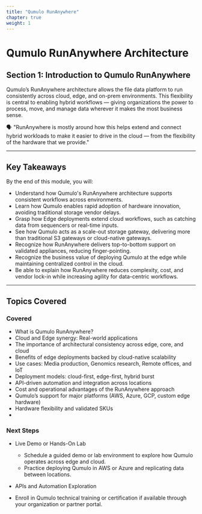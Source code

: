 ```yaml
---
title: "Qumulo RunAnywhere" 
chapter: true
weight: 1 
---
```


<!-- MORE SUBMODULES CAN BE ADDED TO DIVIDE UP THE SETUP INTO SMALLER SECTIONS -->
<!-- COPY AND PASTE THIS SUBMODULE FILE, RENAME, AND CHANGE THE CONTENTS AS NECESSARY -->

# **Qumulo RunAnywhere Architecture**


## **Section 1: Introduction to Qumulo RunAnywhere**  

Qumulo’s RunAnywhere architecture allows the file data platform to run consistently across cloud, edge, and on-prem environments. This flexibility is central to enabling hybrid workflows — giving organizations the power to process, move, and manage data wherever it makes the most business sense.

  🗣️ "RunAnywhere is mostly around how this helps extend and connect hybrid workloads to make it easier to drive in the cloud — from the flexibility of the hardware that we provide."


---

## **Key Takeaways**  
By the end of this module, you will:  

- Understand how Qumulo's RunAnywhere architecture supports consistent workflows across environments.
- Learn how Qumulo enables rapid adoption of hardware innovation, avoiding traditional storage vendor delays.
- Grasp how Edge deployments extend cloud workflows, such as catching data from sequencers or real-time inputs.
- See how Qumulo acts as a scale-out storage gateway, delivering more than traditional S3 gateways or cloud-native gateways.
- Recognize how RunAnywhere delivers top-to-bottom support on validated appliances, reducing finger-pointing.
- Recognize the business value of deploying Qumulo at the edge while maintaining centralized control in the cloud.
- Be able to explain how RunAnywhere reduces complexity, cost, and vendor lock-in while increasing agility for data-centric workflows.

---

## **Topics Covered**  
### **Covered**  
- What is Qumulo RunAnywhere?
- Cloud and Edge synergy: Real-world applications
- The importance of architectural consistency across edge, core, and cloud
- Benefits of edge deployments backed by cloud-native scalability
- Use cases: Media production, Genomics research, Remote offices, and IoT
- Deployment models: cloud-first, edge-first, hybrid burst
- API-driven automation and integration across locations
- Cost and operational advantages of the RunAnywhere approach
- Qumulo’s support for major platforms (AWS, Azure, GCP, custom edge hardware)
- Hardware flexibility and validated SKUs
- 
### **Next Steps**  
- Live Demo or Hands-On Lab
  - Schedule a guided demo or lab environment to explore how Qumulo operates across edge and cloud.
  - Practice deploying Qumulo in AWS or Azure and replicating data between locations.
    
- APIs and Automation Exploration

- Enroll in Qumulo technical training or certification if available through your organization or partner portal.
